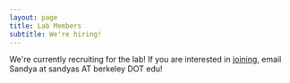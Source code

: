 ```yaml
---
layout: page
title: Lab Members
subtitle: We're hiring!
---
```


We're currently recruiting for the lab! If you are interested in [joining](https://sandyas72.github.io/join/), email Sandya at sandyas AT berkeley DOT edu!
